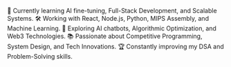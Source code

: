 🌱 Currently learning AI fine-tuning, Full-Stack Development, and Scalable Systems.
🛠️ Working with React, Node.js, Python, MIPS Assembly, and Machine Learning.
🎯 Exploring AI chatbots, Algorithmic Optimization, and Web3 Technologies.
📚 Passionate about Competitive Programming, System Design, and Tech Innovations.
🏆 Constantly improving my DSA and Problem-Solving skills.
